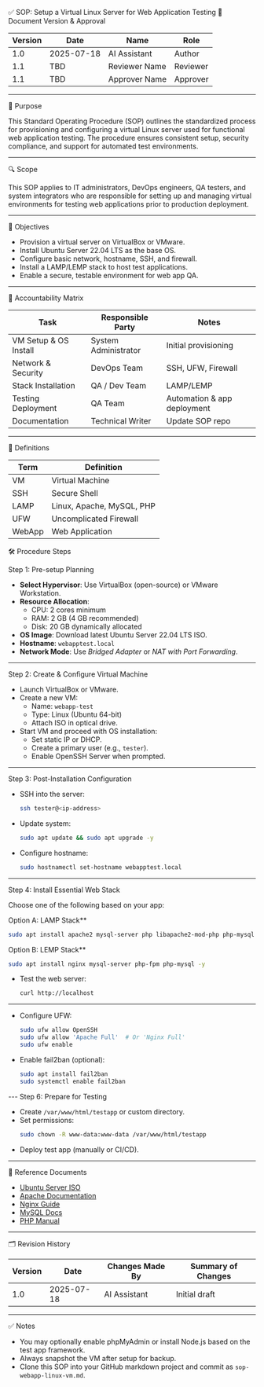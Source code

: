  ✅ SOP: Setup a Virtual Linux Server for Web Application Testing
🔖 Document Version & Approval

| Version | Date       | Name           | Role       |
|---------|------------|----------------|------------|
| 1.0     | 2025-07-18 | AI Assistant   | Author     |
| 1.1     | TBD        | Reviewer Name  | Reviewer   |
| 1.1     | TBD        | Approver Name  | Approver   |

---
 📌 Purpose

This Standard Operating Procedure (SOP) outlines the standardized process for provisioning and configuring a virtual Linux server used for functional web application testing. The procedure ensures consistent setup, security compliance, and support for automated test environments.

---

 🔍 Scope

This SOP applies to IT administrators, DevOps engineers, QA testers, and system integrators who are responsible for setting up and managing virtual environments for testing web applications prior to production deployment.

---

🎯 Objectives

- Provision a virtual server on VirtualBox or VMware.
- Install Ubuntu Server 22.04 LTS as the base OS.
- Configure basic network, hostname, SSH, and firewall.
- Install a LAMP/LEMP stack to host test applications.
- Enable a secure, testable environment for web app QA.

---
🧾 Accountability Matrix

| Task | Responsible Party | Notes |
|------|-------------------|-------|
| VM Setup & OS Install | System Administrator | Initial provisioning |
| Network & Security | DevOps Team | SSH, UFW, Firewall |
| Stack Installation | QA / Dev Team | LAMP/LEMP |
| Testing Deployment | QA Team | Automation & app deployment |
| Documentation | Technical Writer | Update SOP repo |

---
📘 Definitions

| Term | Definition |
|------|------------|
| VM | Virtual Machine |
| SSH | Secure Shell |
| LAMP | Linux, Apache, MySQL, PHP |
| UFW | Uncomplicated Firewall |
| WebApp | Web Application |

 🛠️ Procedure Steps

Step 1: Pre-setup Planning

- **Select Hypervisor**: Use VirtualBox (open-source) or VMware Workstation.
- **Resource Allocation**:
  - CPU: 2 cores minimum
  - RAM: 2 GB (4 GB recommended)
  - Disk: 20 GB dynamically allocated
- **OS Image**: Download latest Ubuntu Server 22.04 LTS ISO.
- **Hostname**: `webapptest.local`
- **Network Mode**: Use *Bridged Adapter* or *NAT with Port Forwarding*.

---
Step 2: Create & Configure Virtual Machine

- Launch VirtualBox or VMware.
- Create a new VM:
  - Name: `webapp-test`
  - Type: Linux (Ubuntu 64-bit)
  - Attach ISO in optical drive.
- Start VM and proceed with OS installation:
  - Set static IP or DHCP.
  - Create a primary user (e.g., `tester`).
  - Enable OpenSSH Server when prompted.

---

 Step 3: Post-Installation Configuration

- SSH into the server:
  ```bash
  ssh tester@<ip-address>
  ```
- Update system:
  ```bash
  sudo apt update && sudo apt upgrade -y
  ```
- Configure hostname:
  ```bash
  sudo hostnamectl set-hostname webapptest.local
  ```

---

Step 4: Install Essential Web Stack

Choose one of the following based on your app:

Option A: LAMP Stack**
```bash
sudo apt install apache2 mysql-server php libapache2-mod-php php-mysql -y
```

Option B: LEMP Stack**
```bash
sudo apt install nginx mysql-server php-fpm php-mysql -y
```

- Test the web server:
  ```bash
  curl http://localhost
  ```

---

- Configure UFW:
  ```bash
  sudo ufw allow OpenSSH
  sudo ufw allow 'Apache Full'  # Or 'Nginx Full'
  sudo ufw enable
  ```
- Enable fail2ban (optional):
  ```bash
  sudo apt install fail2ban
  sudo systemctl enable fail2ban
  ```

--- Step 6: Prepare for Testing

- Create `/var/www/html/testapp` or custom directory.
- Set permissions:
  ```bash
  sudo chown -R www-data:www-data /var/www/html/testapp
  ```
- Deploy test app (manually or CI/CD).

---

📎 Reference Documents

- [Ubuntu Server ISO](https://ubuntu.com/download/server)
- [Apache Documentation](https://httpd.apache.org/)
- [Nginx Guide](https://www.nginx.com/resources/wiki/start/)
- [MySQL Docs](https://dev.mysql.com/doc/)
- [PHP Manual](https://www.php.net/manual/en/)

---

 🗂️ Revision History

| Version | Date       | Changes Made By | Summary of Changes |
|---------|------------|------------------|---------------------|
| 1.0     | 2025-07-18 | AI Assistant     | Initial draft       |

---

 ✅ Notes

- You may optionally enable phpMyAdmin or install Node.js based on the test app framework.
- Always snapshot the VM after setup for backup.
- Clone this SOP into your GitHub markdown project and commit as `sop-webapp-linux-vm.md`.
